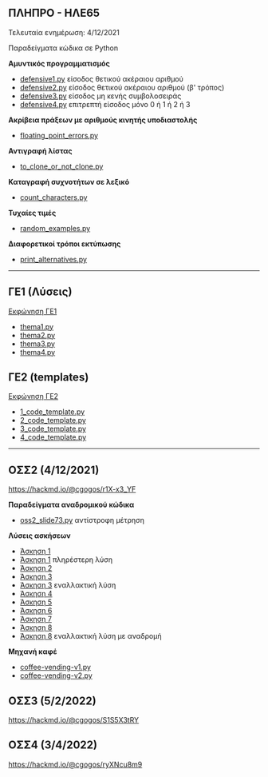 ## ΠΛΗΠΡΟ - ΗΛΕ65

Τελευταία ενημέρωση: 4/12/2021

Παραδείγματα κώδικα σε Python

**Αμυντικός προγραμματισμός**

* [defensive1.py](./defensive1.py) είσοδος θετικού ακέραιου αριθμού
* [defensive2.py](./defensive2.py) είσοδος θετικού ακέραιου αριθμού (β' τρόπος)
* [defensive3.py](./defensive3.py) είσοδος μη κενής συμβολοσειράς
* [defensive4.py](./defensive4.py) επιτρεπτή είσοδος μόνο 0 ή 1 ή 2 ή 3

**Ακρίβεια πράξεων με αριθμούς κινητής υποδιαστολής**

* [floating_point_errors.py](./floating_point_errors.py)

**Αντιγραφή λίστας**

* [to_clone_or_not_clone.py](./to_clone_or_not_clone.py)

**Καταγραφή συχνοτήτων σε λεξικό**

* [count_characters.py](./count_characters.py)

**Τυχαίες τιμές**

* [random_examples.py](./random_examples.py)

**Διαφορετικοί τρόποι εκτύπωσης**

* [print_alternatives.py](print_alternatives.py)

---

## ΓΕ1 (Λύσεις)

[Εκφώνηση ΓΕ1](./ge1/GE1_2021-2022.pdf)

* [thema1.py](./ge1/thema1.py)
* [thema2.py](./ge1/thema2.py)
* [thema3.py](./ge1/thema3.py)
* [thema4.py](./ge1/thema4.py)

## ΓΕ2 (templates)

[Εκφώνηση ΓΕ2](./ge2/GE_2_2021-2022.pdf)

* [1_code_template.py](./ge2/1_code_template.py)
* [2_code_template.py](./ge2/2_code_template.py)
* [3_code_template.py](./ge2/3_code_template.py)
* [4_code_template.py](./ge2/4_code_template.py)

---

## ΟΣΣ2 (4/12/2021)

<https://hackmd.io/@cgogos/r1X-x3_YF>

**Παραδείγματα αναδρομικού κώδικα**

* [oss2_slide73.py](./oss2_slide73.py) αντίστροφη μέτρηση

**Λύσεις ασκήσεων**

* [Άσκηση 1](./oss2_slide6.py)
* [Άσκηση 1](./oss2_slide7.py) πληρέστερη λύση
* [Άσκηση 2](./oss2_slide22.py)
* [Άσκηση 3](./oss2_slide25.py)
* [Άσκηση 3](./oss2_slide26.py) εναλλακτική λύση
* [Άσκηση 4](./oss2_slide35.py)
* [Άσκηση 5](./oss2_slide44.py)
* [Άσκηση 6](./oss2_slide57.py)
* [Άσκηση 7](./oss2_slide75.py)
* [Άσκηση 8](./oss2_slide80.py)
* [Άσκηση 8](./oss2_slide80r.py) εναλλακτική λύση με αναδρομή

**Μηχανή καφέ**

* [coffee-vending-v1.py](./coffee-vending-v1.py)
* [coffee-vending-v2.py](./coffee-vending-v2.py)


## ΟΣΣ3 (5/2/2022)

<https://hackmd.io/@cgogos/S1S5X3tRY>


## ΟΣΣ4 (3/4/2022)

<https://hackmd.io/@cgogos/ryXNcu8m9>



